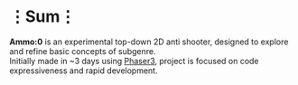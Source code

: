 # ⋮Sum⋮
__Ammo:0__ is an experimental top-down 2D anti shooter, designed to explore and refine basic concepts of subgenre.  
Initially made in ~3 days using [Phaser3](https://phaser.io/phaser3), project is focused on code expressiveness and rapid development.

